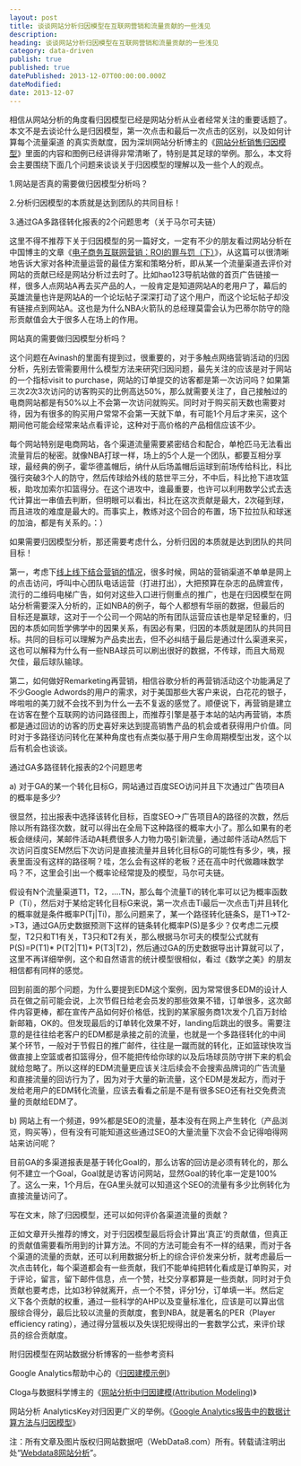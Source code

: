 ```yaml
---
layout: post
title: 谈谈网站分析归因模型在互联网营销和流量贡献的一些浅见
description:
heading: 谈谈网站分析归因模型在互联网营销和流量贡献的一些浅见
category: data-driven
publish: true
published: true
datePublished: 2013-12-07T00:00:00.000Z
dateModified:
date: 2013-12-07
---
```


相信从网站分析的角度看归因模型已经是网站分析从业者经常关注的重要话题了。本文不是去谈论什么是归因模型，第一次点击和最后一次点击的区别，以及如何计算每个流量渠道 的真实贡献度，因为深圳网站分析博主的《<a href="http://www.chinaz.com/web/2012/0612/257066.shtml" target="_blank">网站分析销售归因模型</a>》里面的内容和图例已经讲得非常清晰了，特别是其足球的举例。那么，本文将会主要围绕下面几个问题来谈谈关于归因模型的理解以及一些个人的观点。

1.网站是否真的需要做归因模型分析吗？

2.分析归因模型的本质就是达到团队的共同目标！

3.通过GA多路径转化报表的2个问题思考（关于马尔可夫链）

这里不得不推荐下关于归因模型的另一篇好文，一定有不少的朋友看过网站分析在中国博主的文章《<a href="http://www.chinawebanalytics.cn/roi-sin-2/" target="_blank">电子商务互联网营销：ROI的罪与罚（下）</a>》，从这篇可以很清晰地告诉大家对各种流量运营的最佳方案和策略分析，即从某一个流量渠道去评价对网站的贡献已经是网站分析过去时了。比如hao123导航站做的首页广告链接一样，很多人点网站A再去买产品的人，一般肯定是知道网站A的老用户了，幕后的英雄流量也许是网站A的一个论坛帖子深深打动了这个用户，而这个论坛帖子却没有链接点到网站A。这也是为什么NBA火箭队的总经理莫雷会认为巴蒂尔防守的隐形贡献值会大于很多人在场上的作用。

网站真的需要做归因模型分析吗？

这个问题在Avinash的里面有提到过，很重要的，对于多触点网络营销活动的归因分析，先别去管需要用什么模型方法来研究归因问题，最先关注的应该是对于网站的一个指标visit to purchase，网站的订单提交的访客都是第一次访问吗？如果第三次2次3次访问的访客购买的比例高达50%，那么就需要关注了，自己接触过的电商网站都是有50%以上不会第一次访问就购买。同时对于购买前天数也需要对待，因为有很多的购买用户常常不会第一天就下单，有可能1个月后才来买，这个期间他可能会经常来站点看评论，这种对于高价格的产品相信应该不少。

每个网站特别是电商网站，各个渠道流量需要紧密结合和配合，单枪匹马无法看出流量背后的秘密。就像NBA打球一样，场上的5个人是一个团队，都要互相分享球，最经典的例子，霍华德盖帽后，纳什从后场盖帽后运球到前场传给科比，科比强行突破3个人的防守，然后传球给外线的慈世平三分，不中后，科比抢下进攻篮板，助攻加索尔扣篮得分。在这个进攻中，谁最重要，也许可以利用数学公式去迭代计算出一串值去判断，但明眼可以看出，科比在这次贡献是最大，2次碰到球，而且进攻的难度是最大的。而事实上，教练对这个回合的布置，场下拉拉队和球迷的加油，都是有关系的。：）

如果需要归因模型分析，那还需要考虑什么，分析归因的本质就是达到团队的共同目标！

第一，考虑下<a href="/data-driven/online-offline-tracking/">线上线下结合营销的情况</a>，很多时候，网站的营销渠道不单单是网上的点击访问，呼叫中心团队电话运营（打进打出），大把预算在杂志的品牌宣传，流行的二维码电梯广告，如何对这些入口进行侧重点的推广，也是在归因模型在网站分析需要深入分析的，正如NBA的例子，每个人都想有华丽的数据，但最后的目标还是赢球，这对于一个公司一个网站的所有团队运营应该也是举足轻重的，归因的本质如同哲学佛学中的因果关系，有因必有果，归因的本质就是团队的共同目标。共同的目标可以理解为产品卖出去，但不必纠结于最后是通过什么渠道来买，这也可以解释为什么有一些NBA球员可以刷出很好的数据，不传球，而且大局观欠佳，最后球队输球。

第二，如何做好Remarketing再营销，相信谷歌分析的再营销活动这个功能满足了不少Google Adwords的用户的需求，对于美国那些大客户来说，白花花的银子，哗啦啦的美刀就不会找不到为什么一去不复返的感觉了。顺便说下，再营销是建立在访客在整个互联网的访问路径图上，而推荐引擎是基于本站的站内再营销，本质都是通过回访的访客的历史喜好来达到提高销售产品的机会或者获得用户价值。同时对于多路径访问转化在某种角度也有点类似基于用户生命周期模型出发，这个以后有机会也谈谈。

通过GA多路径转化报表的2个问题思考

a) 对于GA的某一个转化目标G，网站通过百度SEO访问并且下次通过广告项目A的概率是多少?

很显然，拉出报表中选择该转化目标，百度SEO->广告项目A的路径的次数，然后除以所有路径次数，就可以得出在全局下这种路径的概率大小了。那么如果有的老板会继续问，某邮件活动A耗费很多人力物力吸引新流量，通过邮件活动A然后下次访问百度SEM然后下次访问是直接流量并且转化目标G的可能性有多少，咦，报表里面没有这样的路径啊？哇，怎么会有这样的老板？还在高中时代做趣味数学吗？不，这里会引出一个概率论经常提及的模型，马尔可夫链。

假设有N个流量渠道T1，T2，….TN，那么每个流量Ti的转化率可以记为概率函数P（Ti），然后对于某给定转化目标G来说，第一次点击Ti最后一次点击Tj并且转化的概率就是条件概率P(Tj|Ti)，那么问题来了，某一个路径转化链条S，是T1->T2->T3，通过GA历史数据预测下这样的链条转化概率P(S)是多少？仅考虑二元模型，T2只和T1有关，T3只和T2有关，那么根据马尔可夫的模型公式就有P(S)=P(T1)* P(T2|T1)* P(T3|T2)，然后通过GA的历史数据导出计算就可以了，这里不再详细举例，这个和自然语言的统计模型很相似，看过《数学之美》的朋友相信都有同样的感觉。

回到前面的那个问题，为什么要提到EDM这个案例，因为常常很多EDM的设计人员在做之前可能会说，上次节假日给老会员发的那些效果不错，订单很多，这次邮件内容更棒，都在宣传产品如何好价格低，找到的某家服务商1次发个几百万封给新邮箱，OK的。但发现最后的订单转化效果不好，landing后跳出的很多。需要注意的是往往给老客户的EDM都是承接之前的流量，也就是一个多路径转化的中间某个环节，一般对于节假日的推广邮件，往往是一蹴而就的转化，正如篮球快攻当做直接上空篮或者扣篮得分，但不能把传给你球的以及后场球员防守拼下来的机会就给忽略了。所以这样的EDM流量更应该关注后续会不会搜索品牌词的广告流量和直接流量的回访行为了，因为对于大量的新流量，这个EDM是发起方，而对于发给老用户的EDM转化流量，应该去看看之前是不是有很多SEO还有社交免费流量的贡献给EDM了。

b) 网站上有一个频道，99%都是SEO的流量，基本没有在网上产生转化（产品浏览，购买等），但有没有可能知道这些通过SEO的大量流量下次会不会记得咱得网站来访问呢？

目前GA的多渠道报表是基于转化Goal的，那么访客的回访是必须有转化的，那么何不建立一个Goal，Goal就是访客访问网站，显然Goal的转化率一定是100%了。这么一来，1个月后，在GA里头就可以知道这个SEO的流量有多少比例转化为直接流量访问了。

写在文末，除了归因模型，还可以如何评价各渠道流量的贡献？

正如文章开头推荐的博文，对于归因模型最后将会计算出‘真正’的贡献值，但真正的贡献值需要看所用到的计算方法。不同的方法可能会有不一样的结果，而对于各个渠道的流量的贡献，还可以利用数据分析上的综合评价发来分析，就考虑最后一次点击转化，每个渠道都会有一些贡献，我们不能单纯把转化看成是订单购买，对于评论，留言，留下邮件信息，点一个赞，社交分享都算是一些贡献，同时对于负贡献也要考虑，比如3秒钟就离开，点一个不赞，评分1分，订单填一半。然后定义下各个贡献的权重，通过一些科学的AHP以及变量标准化，应该是可以算出信服综合得分，最后比较以流量的贡献度，套到NBA，就是著名的PER（Player efficiency rating），通过得分篮板以及失误犯规得出的一套数学公式，来评价球员的综合贡献度。

附归因模型在网站数据分析博客的一些参考资料

Google Analytics帮助中心的《<a href="https://support.google.com/analytics/answer/1665189?hl=zh-Hans" target="_blank">归因建模示例</a>》

Cloga与数据科学博主的《<a href="http://cloga.info/digital%E5%88%86%E6%9E%90/2012/05/19/e7-bd-91-e7-ab-99-e5-88-86-e6-9e-90-e4-b8-ad-e5-bd-92-e5-9b-a0-e5-bb-ba-e6-a8-a1attribution-modeling" target="_blank">网站分析中归因建模(Attribution Modeling)</a>》

网站分析 AnalyticsKey对归因更广义的举例。《<a href="http://www.analyticskey.com/google-analytics-report-data-calculatio/" target="_blank">Google Analytics报告中的数据计算方法与归因模型</a>》

注：所有文章及图片版权归网站数据吧（WebData8.com）所有。转载请注明出处“<a href="/">Webdata8网站分析</a>”。
